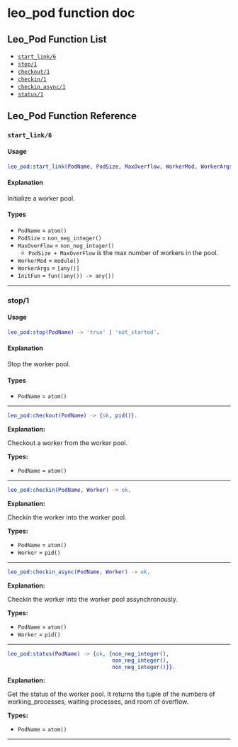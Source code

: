 # leo_pod function doc
## Leo_Pod Function List

* [`start_link/6`](#start_link6)
* [`stop/1`](#stop1)
* [`checkout/1`](#checkout1)
* [`checkin/1`](#checkin1)
* [`checkin_async/1`](#checkin_async1)
* [`status/1`](#status1)

## Leo_Pod Function Reference

### `start_link/6`

#### Usage

```Erlang
leo_pod:start_link(PodName, PodSize, MaxOverflow, WorkerMod, WorkerArgs, InitFun) -> {'ok',pid()}.
```

#### Explanation

Initialize a worker pool.

#### Types

* `PodName` = `atom()`
* `PodSize` = `non_neg_integer()`
* `MaxOverFlow` = `non_neg_integer()`
  * `PodSize + MaxOverFlow` is the max number of workers in the pool.
* `WorkerMod` = `module()`
* `WorkerArgs` = `[any()]`
* `InitFun` = `fun((any()) -> any())`

- - -

### stop/1

#### Usage
 
```Erlang
leo_pod:stop(PodName) -> 'true' | 'not_started'.
```

#### Explanation

Stop the worker pool.

#### Types

* `PodName` = `atom()`

- - -
 
```Erlang
leo_pod:checkout(PodName) -> {ok, pid()}.
```

**Explanation:**

Checkout a worker from the worker pool.

**Types:**

* `PodName` = `atom()`

- - -

```Erlang
leo_pod:checkin(PodName, Worker) -> ok.
```

**Explanation:**

Checkin the worker into the worker pool.

**Types:**

* `PodName` = `atom()`
* `Worker` = `pid()`

- - -

```Erlang
leo_pod:checkin_async(PodName, Worker) -> ok.
```

**Explanation:**

Checkin the worker into the worker pool assynchronously.

**Types:**

* `PodName` = `atom()`
* `Worker` = `pid()`

- - -

```Erlang
leo_pod:status(PodName) -> {ok, {non_neg_integer(),
                                 non_neg_integer(),
                                 non_neg_integer()}}.
```

**Explanation:**

Get the status of the worker pool.
It returns the tuple of the numbers of working_processes, waiting processes, and room of overflow.

**Types:**

* `PodName` = `atom()`

- - -
